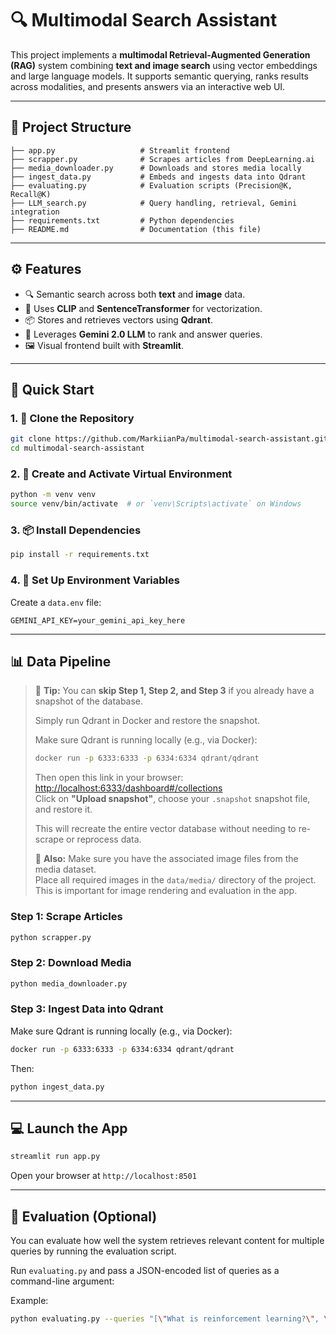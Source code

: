 # 🔍 Multimodal Search Assistant

This project implements a **multimodal Retrieval-Augmented Generation (RAG)** system combining **text and image search** using vector embeddings and large language models. It supports semantic querying, ranks results across modalities, and presents answers via an interactive web UI.

---

## 📁 Project Structure

```
├── app.py                   # Streamlit frontend
├── scrapper.py              # Scrapes articles from DeepLearning.ai
├── media_downloader.py      # Downloads and stores media locally
├── ingest_data.py           # Embeds and ingests data into Qdrant
├── evaluating.py            # Evaluation scripts (Precision@K, Recall@K)
├── LLM_search.py            # Query handling, retrieval, Gemini integration
├── requirements.txt         # Python dependencies
├── README.md                # Documentation (this file)
```

---

## ⚙️ Features

- 🔍 Semantic search across both **text** and **image** data.
- 🤖 Uses **CLIP** and **SentenceTransformer** for vectorization.
- 📦 Stores and retrieves vectors using **Qdrant**.
- 🧠 Leverages **Gemini 2.0 LLM** to rank and answer queries.
- 🖼️ Visual frontend built with **Streamlit**.

---

## 🚀 Quick Start

### 1. 🔧 Clone the Repository

```bash
git clone https://github.com/MarkiianPa/multimodal-search-assistant.git
cd multimodal-search-assistant
```

### 2. 🐍 Create and Activate Virtual Environment

```bash
python -m venv venv
source venv/bin/activate  # or `venv\Scripts\activate` on Windows
```

### 3. 📦 Install Dependencies

```bash
pip install -r requirements.txt
```

### 4. 🔐 Set Up Environment Variables

Create a `data.env` file:

```env
GEMINI_API_KEY=your_gemini_api_key_here
```

---


## 📊 Data Pipeline

> 🧠 **Tip:** You can **skip Step 1, Step 2, and Step 3** if you already have a snapshot of the database.
> 
> Simply run Qdrant in Docker and restore the snapshot.
>
> Make sure Qdrant is running locally (e.g., via Docker):
>
> ```bash
> docker run -p 6333:6333 -p 6334:6334 qdrant/qdrant
> ```
>
> Then open this link in your browser:
> [http://localhost:6333/dashboard#/collections](http://localhost:6333/dashboard#/collections)  
> Click on **"Upload snapshot"**, choose your `.snapshot` snapshot file, and restore it.
>
> This will recreate the entire vector database without needing to re-scrape or reprocess data.
>
> 📂 **Also:** Make sure you have the associated image files from the media dataset.  
> Place all required images in the `data/media/` directory of the project.  
> This is important for image rendering and evaluation in the app.


### Step 1: Scrape Articles

```bash
python scrapper.py
```

### Step 2: Download Media

```bash
python media_downloader.py
```

### Step 3: Ingest Data into Qdrant

Make sure Qdrant is running locally (e.g., via Docker):

```bash
docker run -p 6333:6333 -p 6334:6334 qdrant/qdrant
```

Then:

```bash
python ingest_data.py
```

---

## 💻 Launch the App

```bash
streamlit run app.py
```

Open your browser at `http://localhost:8501`

---

## 🧪 Evaluation (Optional)

You can evaluate how well the system retrieves relevant content for multiple queries by running the evaluation script.

Run `evaluating.py` and pass a JSON-encoded list of queries as a command-line argument:

Example:

```bash
python evaluating.py --queries "[\"What is reinforcement learning?\", \"Recent breakthroughs in AI\"]"
```
